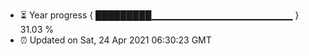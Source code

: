 - ⏳ Year progress { █████████▁▁▁▁▁▁▁▁▁▁▁▁▁▁▁▁▁▁▁▁▁ } 31.03 %
- ⏰ Updated on Sat, 24 Apr 2021 06:30:23 GMT

